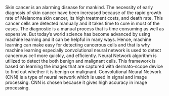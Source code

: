 Skin cancer is an alarming disease for mankind. The necessity of early diagnosis 
of skin cancer have been increased because of the rapid growth rate of Melanoma skin cancer, 
its high treatment costs, and death rate. This cancer cells are detected manually and it takes 
time to cure in most of the cases. The diagnostic is a manual process that is time consuming 
as well as expensive. But today’s world science has become advanced by using machine 
learning and it can be helpful in many ways. Hence, machine learning can make easy for 
detecting cancerous cells and that is why machine learning especially convolutional neural 
network is used to detect cancerous cell more quickly, and efficiently. Neural Network 
algorithm is utilized to detect the both benign and malignant cells. This framework is based 
on learning the images that are captured with dermato-scope device to find out whether it is 
benign or malignant. Convolutional Neural Network (CNN) is a type of neural network which 
is used in signal and image processing. CNN is chosen because it gives high accuracy in image 
processing.
